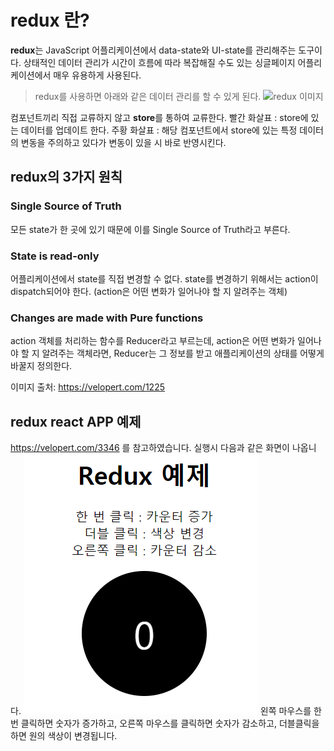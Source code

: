 # redux 란?
**redux**는 JavaScript 어플리케이션에서 data-state와 UI-state를 관리해주는 도구이다.
상태적인 데이터 관리가 시간이 흐름에 따라 복잡해질 수도 있는 싱글페이지 어플리케이션에서 매우 유용하게 사용된다.

> redux를 사용하면 아래와 같은 데이터 관리를 할 수 있게 된다.
![redux 이미지](./redux.png)

컴포넌트끼리 직접 교류하지 않고 **store**를 통하여 교류한다.
빨간 화살표 : store에 있는 데이터를 업데이트 한다.
주황 화살표 : 해당 컴포넌트에서 store에 있는 특정 데이터의 변동을 주의하고 있다가 변동이 있을 시 바로 반영시킨다.

## redux의 3가지 원칙
### Single Source of Truth
모든 state가 한 곳에 있기 때문에 이를 Single Source of Truth라고 부른다.

### State is read-only
어플리케이션에서 state를 직접 변경할 수 없다. state를 변경하기 위해서는 action이 dispatch되어야 한다. (action은 어떤 변화가 일어나야 할 지 알려주는 객체)

### Changes are made with Pure functions
action 객체를 처리하는 함수를 Reducer라고 부르는데, action은 어떤 변화가 일어나야 할 지 알려주는 객체라면, Reducer는 그 정보를 받고 애플리케이션의 상태를 어떻게 바꿀지 정의한다.

이미지 출처: https://velopert.com/1225

## redux react APP 예제
https://velopert.com/3346 를 참고하였습니다.
실행시 다음과 같은 화면이 나옵니다.
![실행 이미지](./index.PNG)
왼쪽 마우스를 한번 클릭하면 숫자가 증가하고, 오른쪽 마우스를 클릭하면 숫자가 감소하고, 더블클릭을 하면 원의 색상이 변경됩니다.
